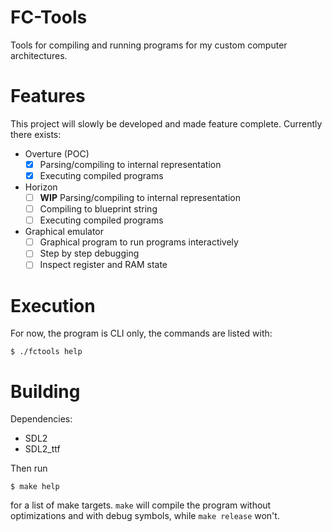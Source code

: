 # FC-Tools
Tools for compiling and running programs for my custom computer architectures.

# Features
This project will slowly be developed and made feature complete.
Currently there exists:
- Overture (POC)
    - [x] Parsing/compiling to internal representation
    - [x] Executing compiled programs
- Horizon
    - [ ] **WIP** Parsing/compiling to internal representation
    - [ ] Compiling to blueprint string
    - [ ] Executing compiled programs
- Graphical emulator
    - [ ] Graphical program to run programs interactively
    - [ ] Step by step debugging
    - [ ] Inspect register and RAM state

# Execution
For now, the program is CLI only, the commands are listed with:
```shell
$ ./fctools help
```
# Building
Dependencies:
- SDL2
- SDL2_ttf

Then run
```shell
$ make help
```
for a list of make targets. `make` will compile the program without optimizations and with debug symbols, while `make release` won't.
